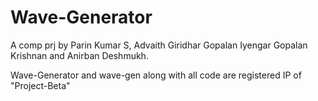# **Wave-Generator**
A comp prj by Parin Kumar S, Advaith Giridhar Gopalan Iyengar Gopalan Krishnan and Anirban Deshmukh.

Wave-Generator and wave-gen along with all code are registered IP of "Project-Beta"
